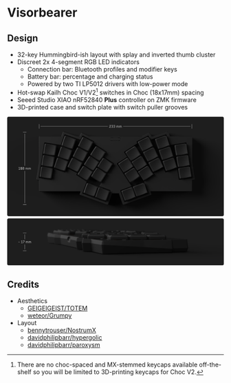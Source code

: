 # Visorbearer

## Design

- 32-key Hummingbird-ish layout with splay and inverted thumb cluster
- Discreet 2x 4-segment RGB LED indicators
   - Connection bar: Bluetooth profiles and modifier keys
   - Battery bar: percentage and charging status
   - Powered by two TI LP5012 drivers with low-power mode
- Hot-swap Kailh Choc V1/V2[^1] switches in Choc (18x17mm) spacing
- Seeed Studio XIAO nRF52840 **Plus** controller on ZMK firmware
- 3D-printed case and switch plate with switch puller grooves

[^1]: There are no choc-spaced and MX-stemmed keycaps available off-the-shelf so you will be limited to 3D-printing keycaps for Choc V2.

<picture>
  <source media="(prefers-color-scheme: dark)" srcset="docs/images/visorbearer_dimensions_dark.png">
  <source media="(prefers-color-scheme: light)" srcset="docs/images/visorbearer_dimensions_light.png">
  <img alt="Visorbearer keyboard dimensions" src="docs/images/visorbearer_dimensions_dark.png">
</picture>

## Credits

- Aesthetics
   - [GEIGEIGEIST/TOTEM](https://github.com/GEIGEIGEIST/TOTEM)
   - [weteor/Grumpy](https://github.com/weteor/Grumpy)
- Layout
   - [bennytrouser/NostrumX](https://github.com/bennytrouser/NostrumX)
   - [davidphilipbarr/hypergolic](https://github.com/davidphilipbarr/hypergolic)
   - [davidphilipbarr/paroxysm](https://github.com/davidphilipbarr/paroxysm)